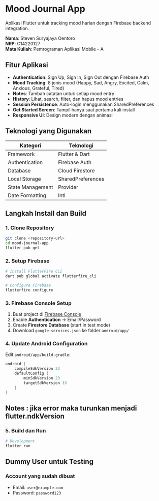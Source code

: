 # Mood Journal App

Aplikasi Flutter untuk tracking mood harian dengan Firebase backend integration.

**Nama**: Steven  Suryajaya Oentoro  
**NRP**: C14220127  
**Mata Kuliah**: Pemrograman Aplikasi Mobile - A

## Fitur Aplikasi

- **Authentication**: Sign Up, Sign In, Sign Out dengan Firebase Auth
- **Mood Tracking**: 8 jenis mood (Happy, Sad, Angry, Excited, Calm, Anxious, Grateful, Tired)
- **Notes**: Tambah catatan untuk setiap mood entry
- **History**: Lihat, search, filter, dan hapus mood entries
- **Session Persistence**: Auto-login menggunakan SharedPreferences
- **Get Started Screen**: Tampil hanya saat pertama kali install
- **Responsive UI**: Design modern dengan animasi

## Teknologi yang Digunakan

| Kategori | Teknologi |
|----------|-----------|
| Framework | Flutter & Dart |
| Authentication | Firebase Auth |
| Database | Cloud Firestore |
| Local Storage | SharedPreferences |
| State Management | Provider |
| Date Formatting | Intl |

## Langkah Install dan Build

### 1. Clone Repository
```bash
git clone <repository-url>
cd mood-journal-app
flutter pub get
```

### 2. Setup Firebase
```bash
# Install FlutterFire CLI
dart pub global activate flutterfire_cli

# Configure Firebase
flutterfire configure
```

### 3. Firebase Console Setup
1. Buat project di [Firebase Console](https://console.firebase.google.com/)
2. Enable **Authentication** → Email/Password
3. Create **Firestore Database** (start in test mode)
4. Download `google-services.json` ke folder `android/app/`

### 4. Update Android Configuration
Edit `android/app/build.gradle`:
```gradle
android {
    compileSdkVersion 33
    defaultConfig {
        minSdkVersion 23
        targetSdkVersion 33
    }
}
```
## Notes : jika error maka turunkan menjadi flutter.ndkVersion

### 5. Build dan Run
```bash
# Development
flutter run
````

## Dummy User untuk Testing
### Account yang sudah dibuat
- Email: `user@example.com`
- Password: `password123`

